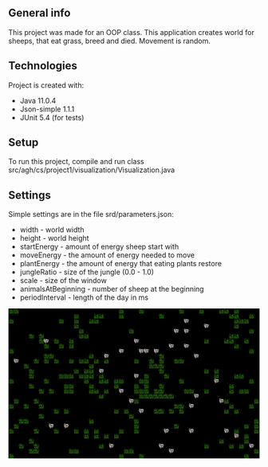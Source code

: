 ## General info
This project was made for an OOP class. This application creates world for sheeps, that eat grass, breed and died. Movement is random.
	
## Technologies
Project is created with:
* Java 11.0.4
* Json-simple 1.1.1
* JUnit 5.4 (for tests)


## Setup
To run this project, compile and run class src/agh/cs/project1/visualization/Visualization.java

## Settings
Simple settings are in the file srd/parameters.json:
* width - world width
* height - world height
* startEnergy - amount of energy sheep start with
* moveEnergy - the amount of energy needed to move
* plantEnergy - the amount of energy that eating plants restore
* jungleRatio - size of the jungle (0.0 - 1.0)
* scale - size of the window
* animalsAtBeginning - number of sheep at the beginning
* periodInterval - length of the day in ms



![View](./example.png)
